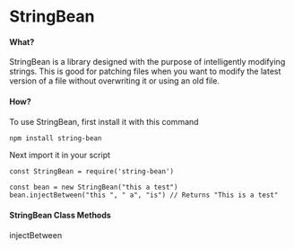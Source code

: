 # StringBean
#### What?
StringBean is a library designed with the purpose of intelligently modifying strings. This is good for patching files when you want to modify the latest version of a file without overwriting it or using an old file.

#### How?
To use StringBean, first install it with this command
```bash
npm install string-bean
```
Next import it in your script
```
const StringBean = require('string-bean')

const bean = new StringBean("this a test")
bean.injectBetween("this ", " a", "is") // Returns "This is a test"
```

#### StringBean Class Methods
injectBetween

